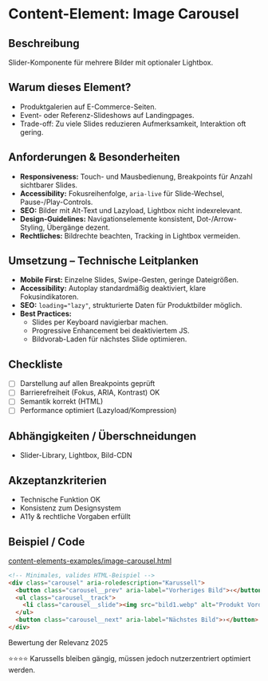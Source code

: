 # Content-Element: Image Carousel

## Beschreibung
Slider-Komponente für mehrere Bilder mit optionaler Lightbox.

## Warum dieses Element?
- Produktgalerien auf E-Commerce-Seiten.
- Event- oder Referenz-Slideshows auf Landingpages.
- Trade-off: Zu viele Slides reduzieren Aufmerksamkeit, Interaktion oft gering.

## Anforderungen & Besonderheiten
- **Responsiveness:** Touch- und Mausbedienung, Breakpoints für Anzahl sichtbarer Slides.
- **Accessibility:** Fokusreihenfolge, `aria-live` für Slide-Wechsel, Pause-/Play-Controls.
- **SEO:** Bilder mit Alt-Text und Lazyload, Lightbox nicht indexrelevant.
- **Design-Guidelines:** Navigationselemente konsistent, Dot-/Arrow-Styling, Übergänge dezent.
- **Rechtliches:** Bildrechte beachten, Tracking in Lightbox vermeiden.

## Umsetzung – Technische Leitplanken
- **Mobile First:** Einzelne Slides, Swipe-Gesten, geringe Dateigrößen.
- **Accessibility:** Autoplay standardmäßig deaktiviert, klare Fokusindikatoren.
- **SEO:** `loading="lazy"`, strukturierte Daten für Produktbilder möglich.
- **Best Practices:**
  - Slides per Keyboard navigierbar machen.
  - Progressive Enhancement bei deaktiviertem JS.
  - Bildvorab-Laden für nächstes Slide optimieren.

## Checkliste
- [ ] Darstellung auf allen Breakpoints geprüft
- [ ] Barrierefreiheit (Fokus, ARIA, Kontrast) OK
- [ ] Semantik korrekt (HTML)
- [ ] Performance optimiert (Lazyload/Kompression)

## Abhängigkeiten / Überschneidungen
- Slider-Library, Lightbox, Bild-CDN

## Akzeptanzkriterien
- Technische Funktion OK
- Konsistenz zum Designsystem
- A11y & rechtliche Vorgaben erfüllt

## Beispiel / Code
[content-elements-examples/image-carousel.html](../content-elements-examples/image-carousel.html)

```html
<!-- Minimales, valides HTML-Beispiel -->
<div class="carousel" aria-roledescription="Karussell">
  <button class="carousel__prev" aria-label="Vorheriges Bild">‹</button>
  <ul class="carousel__track">
    <li class="carousel__slide"><img src="bild1.webp" alt="Produkt Vorderansicht" loading="lazy"></li>
  </ul>
  <button class="carousel__next" aria-label="Nächstes Bild">›</button>
</div>
```

Bewertung der Relevanz 2025

⭐⭐⭐⭐ Karussells bleiben gängig, müssen jedoch nutzerzentriert optimiert werden.
